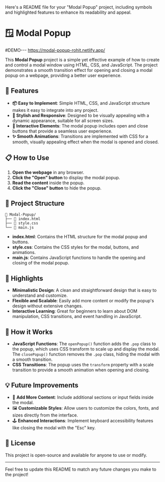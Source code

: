 Here's a README file for your "Modal Popup" project, including symbols and highlighted features to enhance its readability and appeal.


# 🪟 Modal Popup
#DEMO--- https://modal-popup-rohit.netlify.app/

This **Modal Popup** project is a simple yet effective example of how to create and control a modal window using HTML, CSS, and JavaScript. The project demonstrates a smooth transition effect for opening and closing a modal popup on a webpage, providing a better user experience.

## 🚀 Features

- **📦 Easy to Implement**: Simple HTML, CSS, and JavaScript structure makes it easy to integrate into any project.
- **🎨 Stylish and Responsive**: Designed to be visually appealing with a dynamic appearance, suitable for all screen sizes.
- **🎯 Interactive Elements**: The modal popup includes open and close buttons that provide a seamless user experience.
- **✨ Smooth Animations**: Transitions are implemented with CSS for a smooth, visually appealing effect when the modal is opened and closed.

## 📋 How to Use

1. **Open the webpage** in any browser.
2. **Click the "Open" button** to display the modal popup.
3. **Read the content** inside the popup.
4. **Click the "Close" button** to hide the popup.

## 📂 Project Structure

```
📁 Modal-Popup/
├── 📄 index.html
├── 📄 style.css
└── 📄 main.js
```

- **index.html**: Contains the HTML structure for the modal popup and buttons.
- **style.css**: Contains the CSS styles for the modal, buttons, and animations.
- **main.js**: Contains JavaScript functions to handle the opening and closing of the modal popup.

## 🌟 Highlights

- **Minimalistic Design**: A clean and straightforward design that is easy to understand and customize.
- **Flexible and Scalable**: Easily add more content or modify the popup's design without extensive changes.
- **Interactive Learning**: Great for beginners to learn about DOM manipulation, CSS transitions, and event handling in JavaScript.

## 🤖 How it Works

- **JavaScript Functions**: The `openPopup()` function adds the `.pop` class to the popup, which uses CSS transform to scale up and display the modal. The `closePopup()` function removes the `.pop` class, hiding the modal with a smooth transition.
- **CSS Transitions**: The popup uses the `transform` property with a scale transition to provide a smooth animation when opening and closing.

## 💡 Future Improvements

- 🔄 **Add More Content**: Include additional sections or input fields inside the modal.
- 🖼️ **Customizable Styles**: Allow users to customize the colors, fonts, and sizes directly from the interface.
- 🕹️ **Enhanced Interactions**: Implement keyboard accessibility features like closing the modal with the "Esc" key.

## 📝 License

This project is open-source and available for anyone to use or modify.

---

Feel free to update this README to match any future changes you make to the project!
